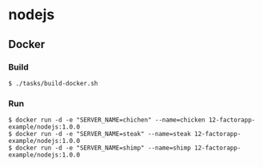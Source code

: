 # nodejs

## Docker

### Build
```
$ ./tasks/build-docker.sh
```

### Run
```
$ docker run -d -e "SERVER_NAME=chichen" --name=chicken 12-factorapp-example/nodejs:1.0.0
$ docker run -d -e "SERVER_NAME=steak" --name=steak 12-factorapp-example/nodejs:1.0.0
$ docker run -d -e "SERVER_NAME=shimp" --name=shimp 12-factorapp-example/nodejs:1.0.0
```
